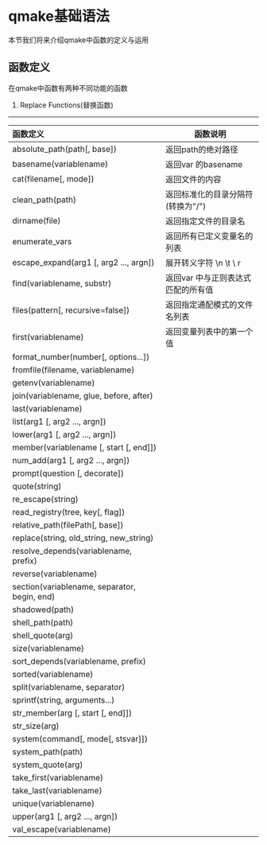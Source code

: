 # qmake基础语法
本节我们将来介绍qmake中函数的定义与运用
## 函数定义
在qmake中函数有两种不同功能的函数
1. Replace Functions(替换函数)









----
|               函数定义                        |                  函数说明                    |
|:---                                          |---                                           |
|absolute_path(path[, base])                   | 返回path的绝对路径
|basename(variablename)                        | 返回var 的basename
|cat(filename[, mode])                         | 返回文件的内容
|clean_path(path)                              | 返回标准化的目录分隔符(转换为"/")
|dirname(file)                                 | 返回指定文件的目录名
|enumerate_vars                                | 返回所有已定义变量名的列表
|escape_expand(arg1 [, arg2 ..., argn])        | 展开转义字符 \n \t \ r
|find(variablename, substr)                    | 返回var 中与正则表达式匹配的所有值
|files(pattern[, recursive=false])             | 返回指定通配模式的文件名列表
|first(variablename)                           | 返回变量列表中的第一个值
|format_number(number[, options...])           | 
|fromfile(filename, variablename)              |
|getenv(variablename)                          |
|join(variablename, glue, before, after)       |
|last(variablename)                            |
|list(arg1 [, arg2 ..., argn])                 |
|lower(arg1 [, arg2 ..., argn])                |
|member(variablename [, start [, end]])        |
|num_add(arg1 [, arg2 ..., argn])              |
|prompt(question [, decorate])                 |
|quote(string)                                 |
|re_escape(string)                             |
|read_registry(tree, key[, flag])              |
|relative_path(filePath[, base])               |
|replace(string, old_string, new_string)       |
|resolve_depends(variablename, prefix)         |
|reverse(variablename)                         |
|section(variablename, separator, begin, end)  |
|shadowed(path)                                |
|shell_path(path)                              |
|shell_quote(arg)                              |
|size(variablename)                            |
|sort_depends(variablename, prefix)            |
|sorted(variablename)                          |
|split(variablename, separator)                |
|sprintf(string, arguments...)                 |
|str_member(arg [, start [, end]])             |
|str_size(arg)                                 |
|system(command[, mode[, stsvar]])             |
|system_path(path)                             |
|system_quote(arg)                             |
|take_first(variablename)                      |
|take_last(variablename)                       |
|unique(variablename)                          |
|upper(arg1 [, arg2 ..., argn])                |
|val_escape(variablename)                      |